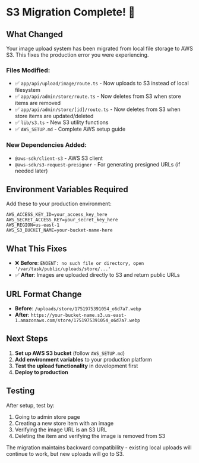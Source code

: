 # S3 Migration Complete! 🎉

## What Changed

Your image upload system has been migrated from local file storage to AWS S3. This fixes the production error you were experiencing.

### Files Modified:
- ✅ `app/api/upload/image/route.ts` - Now uploads to S3 instead of local filesystem
- ✅ `app/api/admin/store/route.ts` - Now deletes from S3 when store items are removed
- ✅ `app/api/admin/store/[id]/route.ts` - Now deletes from S3 when store items are updated/deleted
- ✅ `lib/s3.ts` - New S3 utility functions
- ✅ `AWS_SETUP.md` - Complete AWS setup guide

### New Dependencies Added:
- `@aws-sdk/client-s3` - AWS S3 client
- `@aws-sdk/s3-request-presigner` - For generating presigned URLs (if needed later)

## Environment Variables Required

Add these to your production environment:

```env
AWS_ACCESS_KEY_ID=your_access_key_here
AWS_SECRET_ACCESS_KEY=your_secret_key_here
AWS_REGION=us-east-1
AWS_S3_BUCKET_NAME=your-bucket-name-here
```

## What This Fixes

- ❌ **Before**: `ENOENT: no such file or directory, open '/var/task/public/uploads/store/...'`
- ✅ **After**: Images are uploaded directly to S3 and return public URLs

## URL Format Change

- **Before**: `/uploads/store/1751975391054_o6d7a7.webp`
- **After**: `https://your-bucket-name.s3.us-east-1.amazonaws.com/store/1751975391054_o6d7a7.webp`

## Next Steps

1. **Set up AWS S3 bucket** (follow `AWS_SETUP.md`)
2. **Add environment variables** to your production platform
3. **Test the upload functionality** in development first
4. **Deploy to production**

## Testing

After setup, test by:
1. Going to admin store page
2. Creating a new store item with an image
3. Verifying the image URL is an S3 URL
4. Deleting the item and verifying the image is removed from S3

The migration maintains backward compatibility - existing local uploads will continue to work, but new uploads will go to S3. 